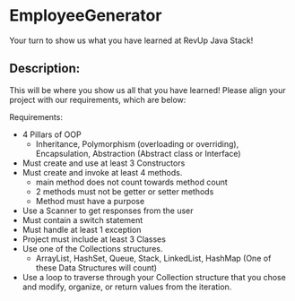 # EmployeeGenerator
Your turn to show us what you have learned at RevUp Java Stack!

## Description:
This will be where you show us all that you have learned!  Please align your project with our requirements, 
which are below:

Requirements:
* 4 Pillars of OOP
  * Inheritance, Polymorphism (overloading or overriding), Encapsulation, Abstraction (Abstract class or Interface)
* Must create and use at least 3 Constructors
* Must create and invoke at least 4 methods.
  * main method does not count towards method count
  * 2 methods must not be getter or setter methods
  * Method must have a purpose
* Use a Scanner to get responses from the user
* Must contain a switch statement
* Must handle at least 1 exception
* Project must include at least 3 Classes
* Use one of the Collections structures.
  * ArrayList, HashSet, Queue, Stack, LinkedList, HashMap (One of these Data Structures will count)
* Use a loop to traverse through your Collection structure that you chose and modify, organize, or return values from the iteration.

